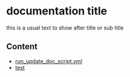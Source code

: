 # documentation title
this is a usual text to show after title or sub title

## Content
- [run_update_doc_script.yml](https://github.com/mursalatul/github-doc-gen//tree/master/run_update_doc_script.yml)
- [test](https://github.com/mursalatul/github-doc-gen//tree/master/test)

